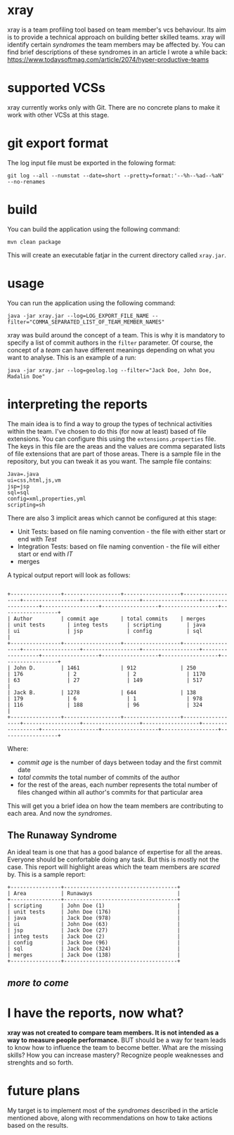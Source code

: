 # xray
  xray is a team profiling tool based on team member's vcs behaviour. Its aim is to provide a technical approach on building better skilled teams. xray will identify certain _syndromes_ the team members may be affected by. You can find brief descriptions of these syndromes in an article I wrote a while back: https://www.todaysoftmag.com/article/2074/hyper-productive-teams

# supported VCSs
  xray currently works only with Git. There are no concrete plans to make it work with other VCSs at this stage.

# git export format
  The log input file must be exported in the folowing format:

  `git log --all --numstat --date=short --pretty=format:'--%h--%ad--%aN' --no-renames`

# build
  You can build the application using the following command:

  `mvn clean package`

  This will create an executable fatjar in the current directory called `xray.jar`.

# usage
  You can run the application using the following command:

  `java -jar xray.jar --log=LOG_EXPORT_FILE_NAME --filter="COMMA_SEPARATED_LIST_OF_TEAM_MEMBER_NAMES"`

  xray was build around the concept of a team. This is why it is mandatory to specify a list of commit authors in the `filter` parameter. Of course, the concept of a _team_ can have different meanings depending on what you want to analyse.
This is an example of a run:

`java -jar xray.jar --log=geolog.log --filter="Jack Doe, John Doe, Madalin Doe"`

# interpreting the reports
The main idea is to find a way to group the types of technical activities within the team. I've chosen to do this (for now at least) based of file extensions. You can configure this using the `extensions.properties` file. The keys in this file are the areas and the values are comma separated lists of file extensions that are part of those areas. There is a sample file in the repository, but you can tweak it as you want. The sample file contains:

```
Java=.java
ui=css,html,js,vm
jsp=jsp
sql=sql
config=xml,properties,yml
scripting=sh
```
There are also 3 implicit areas which cannot be configured at this stage:
- Unit Tests: based on file naming convention - the file with either start or end with _Test_
- Integration Tests: based on file naming convention - the file will either start or end with _IT_
- merges

A typical output report will look as follows:

```

+----------------+------------------+------------------+------------------+------------------+------------------+------------------+------------------+------------------+------------------+------------------+------------------+
| Author         | commit age       | total commits    | merges           | unit tests       | integ tests      | scripting        | java             | ui               | jsp              | config           | sql              |
+----------------+------------------+------------------+------------------+------------------+------------------+------------------+------------------+------------------+------------------+------------------+------------------+
| John D.        | 1461             | 912              | 250              | 176              | 2                | 2                | 1170             | 63               | 27               | 149              | 517              |
| Jack B.        | 1278             | 644              | 138              | 179              | 6                | 1                | 978              | 116              | 188              | 96               | 324              |
+----------------+------------------+------------------+------------------+------------------+------------------+------------------+------------------+------------------+------------------+------------------+------------------+

```
Where:
* _commit age_ is the number of days between today and the first commit date
* _total commits_ the total number of commits of the author
* for the rest of the areas, each number represents the total number of files changed within all author's commits for that particular area

This will get you a brief idea on how the team members are contributing to each area. And now the _syndromes_. 

## The Runaway Syndrome
An ideal team is one that has a good balance of expertise for all the areas. Everyone should be confortable doing any task. But this is mostly not the case. This report will highlight areas which the team members are _scared_ by. This is a sample report:

```
+----------------+------------------------------------+
| Area           | Runaways                           |
+----------------+------------------------------------+
| scripting      | John Doe (1)                       |
| unit tests     | John Doe (176)                     |
| java           | Jack Doe (978)                     |
| ui             | John Doe (63)                      |
| jsp            | Jack Doe (27)                      |
| integ tests    | Jack Doe (2)                       |
| config         | Jack Doe (96)                      |
| sql            | Jack Doe (324)                     |
| merges         | Jack Doe (138)                     |
+----------------+------------------------------------+
```

## _more to come_

# I have the reports, now what?
**xray was not created to compare team members. It is not intended as a way to measure people performance.** BUT should be a way for team leads to know how to influence the team to become better. What are the missing skills? How you can increase mastery? Recognize people weaknesses and strenghts and so forth. 

# future plans
My target is to implement most of the _syndromes_ described in the article mentioned above, along with recommendations on how to take actions based on the results.
